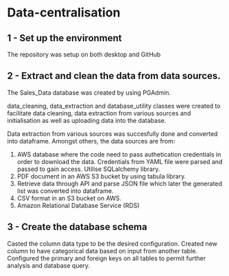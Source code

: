 # Data-centralisation

## 1 - Set up the environment
The repository was setup on both desktop and GitHub

## 2 - Extract and clean the data from data sources.
The Sales_Data database was created by using PGAdmin.

data_cleaning, data_extraction and database_utility classes were created to facilitate data cleaning, data extraction from various sources and initialisation as well as uploading data into the database.

Data extraction from various sources was succesfully done and converted into dataframe. 
Amongst others, the data sources are from:
1. AWS database where the code need to pass authetication credentials in order to download the data. Credentials from YAML file were parsed and passed to gain access. Utilise SQLalchemy library.
2. PDF document in an AWS S3 bucket by using tabula library. 
3. Retrieve data through API and parse JSON file which later the generated list was converted into dataframe.
4. CSV format in an S3 bucket on AWS.
5. Amazon Relational Database Service (RDS)

## 3 - Create the database schema
Casted the column data type to be the desired configuration. Created new column to have categorical data based on input from another table. Configured the primary and foreign keys on all tables to permit further analysis and database query.
